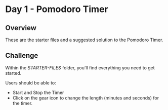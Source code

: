 # Day 1 - Pomodoro Timer

## Overview

These are the starter files and a suggested solution to the Pomodoro Timer.

## Challenge

Within the _STARTER-FILES_ folder, you'll find everything you need to get started.

Users should be able to:

- Start and Stop the Timer
- Click on the gear icon to change the length (minutes and seconds) for the timer.

